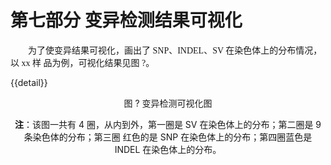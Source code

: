 # 第七部分 变异检测结果可视化


<font face="微软雅黑" >&emsp;&emsp;为了使变异结果可视化，画出了 SNP、INDEL、SV 在染色体上的分布情况，以 xx 样 品为例，可视化结果见图 ?。</font><br />


{{detail}}
<center>图 ? 变异检测可视化图</font><br />


**注**：该图一共有 4 圈，从内到外，第一圈是 SV 在染色体上的分布；第二圈是 9 条染色体的分布；第三圈 红色的是 SNP 在染色体上的分布；第四圈蓝色是 INDEL 在染色体上的分布。